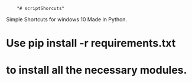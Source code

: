         "# scriptShorcuts" 
Simple Shortcuts for windows 10 Made in Python.

# Use pip install -r requirements.txt
# to install all the necessary modules.